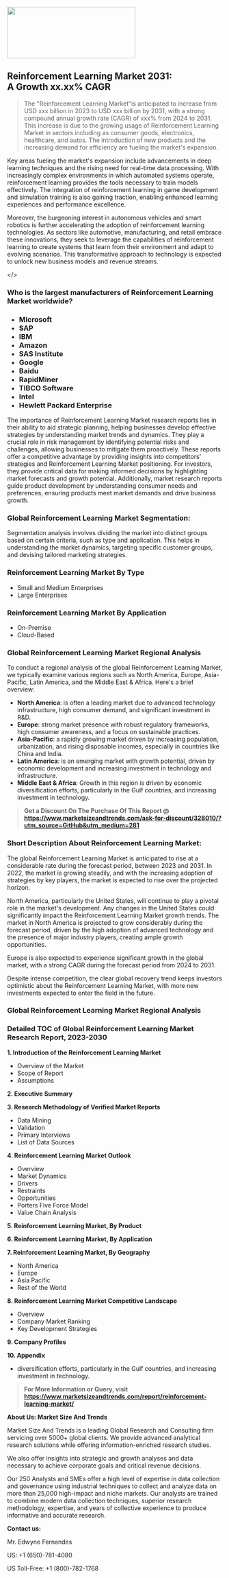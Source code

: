 <img src="https://100x100musica.es/wp-content/uploads/2024/12/Verified-Market-Reports-4-300x120.jpg" alt="" width="300" height="120" class="alignnone size-medium wp-image-100382" /><h2>Reinforcement Learning Market 2031: A&nbsp;Growth&nbsp;xx.xx% CAGR</h2><blockquote id="" class="">The "Reinforcement Learning Market"is anticipated to increase from USD xxx billion in 2023 to USD xxx billion by 2031, with a strong compound annual growth rate (CAGR) of xxx% from 2024 to 2031. This increase is due to the growing usage of Reinforcement Learning Market in sectors including as consumer goods, electronics, healthcare, and autos. The introduction of new products and the increasing demand for efficiency are fueling the market's expansion.</blockquote><p></div><p>Key areas fueling the market's expansion include advancements in deep learning techniques and the rising need for real-time data processing. With increasingly complex environments in which automated systems operate, reinforcement learning provides the tools necessary to train models effectively. The integration of reinforcement learning in game development and simulation training is also gaining traction, enabling enhanced learning experiences and performance excellence.</p><p>Moreover, the burgeoning interest in autonomous vehicles and smart robotics is further accelerating the adoption of reinforcement learning technologies. As sectors like automotive, manufacturing, and retail embrace these innovations, they seek to leverage the capabilities of reinforcement learning to create systems that learn from their environment and adapt to evolving scenarios. This transformative approach to technology is expected to unlock new business models and revenue streams.</p></body></></p><h3 id="" class="">Who is the largest manufacturers of&nbsp;Reinforcement Learning Market worldwide?</h3><h3 class=""><p><ul><li>Microsoft </li><li> SAP </li><li> IBM </li><li> Amazon </li><li> SAS Institute </li><li> Google </li><li> Baidu </li><li> RapidMiner </li><li> TIBCO Software </li><li> Intel </li><li> Hewlett Packard Enterprise</li></ul></p></h3><p id="ember58" class="ember-view reader-text-block__paragraph">The importance of&nbsp;Reinforcement Learning Market research reports lies in their ability to aid strategic planning, helping businesses develop effective strategies by understanding market trends and dynamics. They play a crucial role in risk management by identifying potential risks and challenges, allowing businesses to mitigate them proactively. These reports offer a competitive advantage by providing insights into competitors' strategies and Reinforcement Learning Market positioning. For investors, they provide critical data for making informed decisions by highlighting market forecasts and growth potential. Additionally, market research reports guide product development by understanding consumer needs and preferences, ensuring products meet market demands and drive business growth.</p><h3 id="" class="">Global&nbsp;Reinforcement Learning Market Segmentation:</h3><p id="" class="">Segmentation analysis involves dividing the market into distinct groups based on certain criteria, such as type and application. This helps in understanding the market dynamics, targeting specific customer groups, and devising tailored marketing strategies.</p><h3 id="" class="">Reinforcement Learning Market&nbsp;By Type</h3><p><p><ul><li>Small and Medium Enterprises</li><li> Large Enterprises</p></li></ul></p></p><h3 id="" class="">Reinforcement Learning Market&nbsp;By Application</h3><p class=""><p><ul><li>On-Premise</li><li> Cloud-Based</li></ul></p></p><h3 id="" class="">Global Reinforcement Learning Market Regional Analysis</h3><p id="" class="">To conduct a regional analysis of the global Reinforcement Learning Market, we typically examine various regions such as North America, Europe, Asia-Pacific, Latin America, and the Middle East &amp; Africa. Here's a brief overview:</p><ul><li><strong>North America</strong>: is often a leading market due to advanced technology infrastructure, high consumer demand, and significant investment in R&amp;D.</li><li><strong>Europe</strong>: strong market presence with robust regulatory frameworks, high consumer awareness, and a focus on sustainable practices.</li><li><strong>Asia-Pacific</strong>: a rapidly growing market driven by increasing population, urbanization, and rising disposable incomes, especially in countries like China and India.</li><li><strong>Latin America</strong>: is an emerging market with growth potential, driven by economic development and increasing investment in technology and infrastructure.</li><li><strong>Middle East &amp; Africa</strong>: Growth in this region is driven by economic diversification efforts, particularly in the Gulf countries, and increasing investment in technology.</li></ul><blockquote id="" class=""><strong>Get a Discount On The Purchase Of This Report @ <a href="https://www.marketsizeandtrends.com/download-sample/328010/?utm_source=GitHub&utm_medium=281" target="_blank">https://www.marketsizeandtrends.com/ask-for-discount/328010/?utm_source=GitHub&utm_medium=281</a></strong></blockquote><h3>Short Description About Reinforcement Learning Market:</h3><p id="ember58" class="ember-view reader-text-block__paragraph">The global&nbsp;Reinforcement Learning Market&nbsp;is anticipated to rise at a considerable rate during the forecast period, between 2023 and 2031. In 2022, the market is growing steadily, and with the increasing adoption of strategies by key players, the market is expected to rise over the projected horizon.</p><p id="ember59" class="ember-view reader-text-block__paragraph">North America, particularly the United States, will continue to play a pivotal role in the market's development. Any changes in the United States could significantly impact the&nbsp;Reinforcement Learning Market&nbsp;growth trends. The market in North America is projected to grow considerably during the forecast period, driven by the high adoption of advanced technology and the presence of major industry players, creating ample growth opportunities.</p><p id="ember60" class="ember-view reader-text-block__paragraph">Europe is also expected to experience significant growth in the global market, with a strong CAGR during the forecast period from 2024 to 2031.</p><p id="ember61" class="ember-view reader-text-block__paragraph">Despite intense competition, the clear global recovery trend keeps investors optimistic about the&nbsp;Reinforcement Learning Market, with more new investments expected to enter the field in the future.</p><h3 id="" class="">Global Reinforcement Learning Market Regional Analysis</h3><h3 id="" class="">Detailed TOC of Global Reinforcement Learning Market Research Report, 2023-2030</h3><p id="" class=""><strong>1. Introduction of the Reinforcement Learning Market</strong></p><ul><li>Overview of the Market</li><li>Scope of Report</li><li>Assumptions</li></ul><p id="" class=""><strong>2. Executive Summary</strong></p><p id="" class=""><strong>3. Research Methodology of Verified Market Reports</strong></p><ul><li>Data Mining</li><li>Validation</li><li>Primary Interviews</li><li>List of Data Sources</li></ul><p id="" class=""><strong>4. Reinforcement Learning Market Outlook</strong></p><ul><li>Overview</li><li>Market Dynamics</li><li>Drivers</li><li>Restraints</li><li>Opportunities</li><li>Porters Five Force Model</li><li>Value Chain Analysis</li></ul><p id="" class=""><strong>5. Reinforcement Learning Market, By Product</strong></p><p id="" class=""><strong>6. Reinforcement Learning Market, By Application</strong></p><p id="" class=""><strong>7. Reinforcement Learning Market, By Geography</strong></p><ul><li>North America</li><li>Europe</li><li>Asia Pacific</li><li>Rest of the World</li></ul><p id="" class=""><strong>8. Reinforcement Learning Market Competitive Landscape</strong></p><ul><li>Overview</li><li>Company Market Ranking</li><li>Key Development Strategies</li></ul><p id="" class=""><strong>9. Company Profiles</strong></p><p id="" class=""><strong>10. Appendix</strong></p><ul><li>diversification efforts, particularly in the Gulf countries, and increasing investment in technology.</li></ul><blockquote id="" class=""><strong>For More Information or Query, visit <strong><strong><a href="https://www.marketsizeandtrends.com/report/reinforcement-learning-market/" target="_blank">https://www.marketsizeandtrends.com/report/reinforcement-learning-market/</a></strong></strong></strong></blockquote><p id="" class=""><strong>About Us: Market Size And Trends</strong></p><p id="" class="">Market Size And Trends is a leading Global Research and Consulting firm servicing over 5000+ global clients. We provide advanced analytical research solutions while offering information-enriched research studies.</p><p id="" class="">We also offer insights into strategic and growth analyses and data necessary to achieve corporate goals and critical revenue decisions.</p><p id="" class="">Our 250 Analysts and SMEs offer a high level of expertise in data collection and governance using industrial techniques to collect and analyze data on more than 25,000 high-impact and niche markets. Our analysts are trained to combine modern data collection techniques, superior research methodology, expertise, and years of collective experience to produce informative and accurate research.</p><p id="" class=""><strong>Contact us:</strong></p><p id="" class="">Mr. Edwyne Fernandes</p><p id="" class="">US: +1 (650)-781-4080</p><p id="" class="">US Toll-Free: +1 (800)-782-1768</p>
